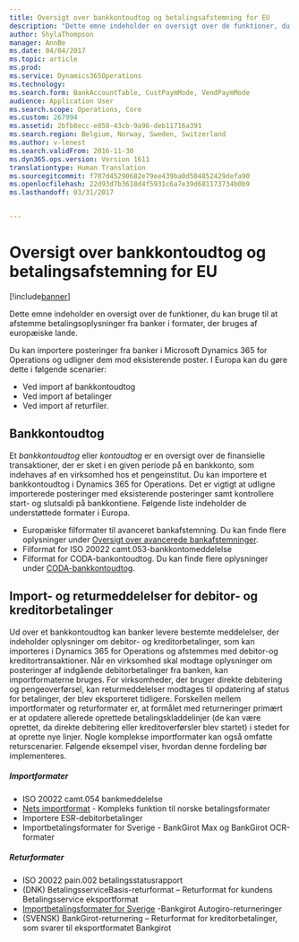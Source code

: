 ```yaml
---
title: Oversigt over bankkontoudtog og betalingsafstemning for EU
description: "Dette emne indeholder en oversigt over de funktioner, du kan bruge til at afstemme betalingsoplysninger fra banker i formater, der bruges af europæiske lande."
author: ShylaThompson
manager: AnnBe
ms.date: 04/04/2017
ms.topic: article
ms.prod: 
ms.service: Dynamics365Operations
ms.technology: 
ms.search.form: BankAccountTable, CustPaymMode, VendPaymMode
audience: Application User
ms.search.scope: Operations, Core
ms.custom: 267994
ms.assetid: 2bfb8ecc-e850-43cb-9a96-deb11716a391
ms.search.region: Belgium, Norway, Sweden, Switzerland
ms.author: v-lenest
ms.search.validFrom: 2016-11-30
ms.dyn365.ops.version: Version 1611
translationtype: Human Translation
ms.sourcegitcommit: f707d45290682e79ee439ba0d504852429defa90
ms.openlocfilehash: 22d93d7b3618d4f5931c6a7e39d681173734b0b9
ms.lasthandoff: 03/31/2017


---
```


# <a name="bank-statement-and-payment-reconciliation-overview-for-the-eu"></a>Oversigt over bankkontoudtog og betalingsafstemning for EU

[!include[banner](../includes/banner.md)]


Dette emne indeholder en oversigt over de funktioner, du kan bruge til at afstemme betalingsoplysninger fra banker i formater, der bruges af europæiske lande.

Du kan importere posteringer fra banker i Microsoft Dynamics 365 for Operations og udligner dem mod eksisterende poster. I Europa kan du gøre dette i følgende scenarier:

-   Ved import af bankkontoudtog
-   Ved import af betalinger
-   Ved import af returfiler.

## <a name="bank-statements"></a>Bankkontoudtog
Et *bankkontoudtog* eller *kontoudtog* er en oversigt over de finansielle transaktioner, der er sket i en given periode på en bankkonto, som indehaves af en virksomhed hos et pengeinstitut. Du kan importere et bankkontoudtog i Dynamics 365 for Operations. Det er vigtigt at udligne importerede posteringer med eksisterende posteringer samt kontrollere start- og slutsaldi på bankkontiene. Følgende liste indeholder de understøttede formater i Europa.

-   Europæiske filformater til avanceret bankafstemning. Du kan finde flere oplysninger under [Oversigt over avancerede bankafstemninger](../cash-bank-management/advanced-bank-reconciliation-overview.md).
-   Filformat for ISO 20022 camt.053-bankkontomeddelelse
-   Filformat for CODA-bankontoudtog. Du kan finde flere oplysninger under [CODA-bankkontoudtog](emea-bel-coda-bank-statement-import.md).

## <a name="customer-and-vendor-payments-import-and-return-messages"></a>Import- og returmeddelelser for debitor- og kreditorbetalinger
Ud over et bankkontoudtog kan banker levere bestemte meddelelser, der indeholder oplysninger om debitor- og kreditorbetalinger, som kan importeres i Dynamics 365 for Operations og afstemmes med debitor-og kreditortransaktioner. Når en virksomhed skal modtage oplysninger om posteringer af indgående debitorbetalinger fra banken, kan importformaterne bruges. For virksomheder, der bruger direkte debitering og pengeoverførsel, kan returmeddelelser modtages til opdatering af status for betalinger, der blev eksporteret tidligere. Forskellen mellem importformater og returformater er, at formålet med returneringer primært er at opdatere allerede oprettede betalingskladdelinjer (de kan være oprettet, da direkte debitering eller kreditoverførsler blev startet) i stedet for at oprette nye linjer. Nogle komplekse importformater kan også omfatte returscenarier. Følgende eksempel viser, hvordan denne fordeling bør implementeres.

##### <a name="import-formats"></a>Importformater

-   ISO 20022 camt.054 bankmeddelelse
-   [Nets importformat](emea-nor-nets-import-format.md) - Kompleks funktion til norske betalingsformater
-   Importere ESR-debitorbetalinger
-   Importbetalingsformater for Sverige - BankGirot Max og BankGirot OCR-formater

##### <a name="return-formats"></a>Returformater

-   ISO 20022 pain.002 betalingsstatusrapport
-   (DNK) BetalingsserviceBasis-returformat – Returformat for kundens Betalingsservice eksportformat
-   [Importbetalingsformater for Sverige](emea-swe-payment-formats-import.md) -Bankgirot Autogiro-returneringer
-   (SVENSK) BankGirot-returnering – Returformat for kreditorbetalinger, som svarer til eksportformatet Bankgirot



